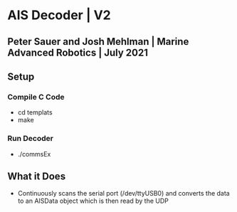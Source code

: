 # AIS Decoder | V2
## Peter Sauer and Josh Mehlman | Marine Advanced Robotics | July 2021

## Setup
### Compile C Code
- cd templats
- make

### Run Decoder
- ./commsEx

## What it Does
- Continuously scans the serial port (/dev/ttyUSB0) and converts the data to an AISData object which is then read by the UDP
